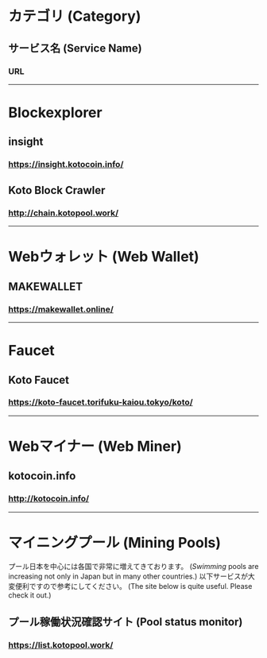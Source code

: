 # カテゴリ (Category)
## サービス名 (Service Name)
### URL

---

# Blockexplorer

## insight
### https://insight.kotocoin.info/

## Koto Block Crawler
### http://chain.kotopool.work/

---

# Webウォレット (Web Wallet)

## MAKEWALLET
### https://makewallet.online/

---

# Faucet

## Koto Faucet
### https://koto-faucet.torifuku-kaiou.tokyo/koto/

---

# Webマイナー (Web Miner)

## kotocoin.info
### http://kotocoin.info/

---

# マイニングプール (Mining Pools)
プール日本を中心には各国で非常に増えてきております。 (*Swimming* pools are increasing not only in Japan but in many other countries.)
以下サービスが大変便利ですので参考にしてください。 (The site below is quite useful.  Please check it out.)

## プール稼働状況確認サイト (Pool status monitor)
### https://list.kotopool.work/
